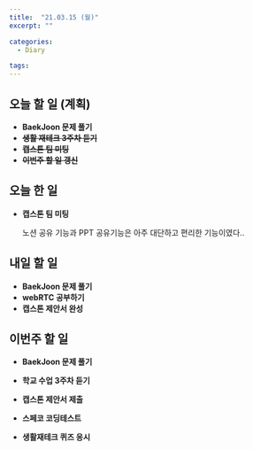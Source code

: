 ```yaml
---
title:  "21.03.15 (월)"
excerpt: ""

categories:
  - Diary

tags:
---
```


## 오늘 할 일 (계획)

- **BaekJoon 문제 풀기**
- ~~**생활 재테크 3주차 듣기**~~
- ~~**캡스톤 팀 미팅**~~
- **~~이번주 할 일 갱신~~**


## 오늘 한 일

- **캡스톤 팀 미팅**

  노션 공유 기능과 PPT 공유기능은 아주 대단하고 편리한 기능이였다..

##  내일 할 일

- **BaekJoon 문제 풀기**
- **webRTC 공부하기**
- **캡스톤 제안서 완성**

## 이번주 할 일

- **BaekJoon 문제 풀기**

- **학교 수업 3주차 듣기**

- **캡스톤 제안서 제출**

- **스페코 코딩테스트**

- **생활재테크 퀴즈 응시**

  

<br>